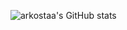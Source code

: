 
![arkostaa's GitHub stats](https://github-readme-stats.vercel.app/api?username=arkostaa&show_icons=true&theme=radical)

